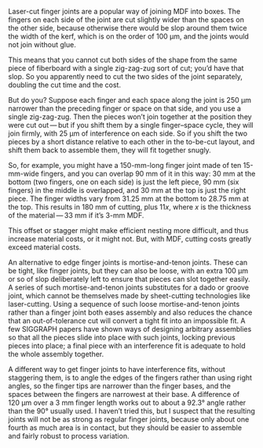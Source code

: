 Laser-cut finger joints are a popular way of joining MDF into boxes.
The fingers on each side of the joint are cut slightly wider than the
spaces on the other side, because otherwise there would be slop around
them twice the width of the kerf, which is on the order of 100 μm, and
the joints would not join without glue.

This means that you cannot cut both sides of the shape from the same
piece of fiberboard with a single zig-zag-zug sort of cut; you’d have
that slop.  So you apparently need to cut the two sides of the joint
separately, doubling the cut time and the cost.

But do you?  Suppose each finger and each space along the joint is
250 μm narrower than the preceding finger or space on that side, and
you use a single zig-zag-zug.  Then the pieces won’t join together at
the position they were cut out — but if you shift them by a single
finger–space cycle, they will join firmly, with 25 μm of interference
on each side.  So if you shift the two pieces by a short distance
relative to each other in the to-be-cut layout, and shift them back to
assemble them, they will fit together snugly.

So, for example, you might have a 150-mm-long finger joint made of ten
15-mm-wide fingers, and you can overlap 90 mm of it in this way: 30 mm
at the bottom (two fingers, one on each side) is just the left piece,
90 mm (six fingers) in the middle is overlapped, and 30 mm at the top
is just the right piece.  The finger widths vary from 31.25 mm at the
bottom to 28.75 mm at the top.  This results in 180 mm of cutting,
plus 11*x*, where *x* is the thickness of the material — 33 mm if it’s
3-mm MDF.

This offset or stagger might make efficient nesting more difficult,
and thus increase material costs, or it might not.  But, with MDF,
cutting costs greatly exceed material costs.

An alternative to edge finger joints is mortise-and-tenon joints.
These can be tight, like finger joints, but they can also be loose,
with an extra 100 μm or so of slop deliberately left to ensure that
pieces can slot together easily.  A series of such mortise-and-tenon
joints substitutes for a dado or groove joint, which cannot be
themselves made by sheet-cutting technologies like laser-cutting.
Using a sequence of such loose mortise-and-tenon joints rather than a
finger joint both eases assembly and also reduces the chance that an
out-of-tolerance cut will convert a tight fit into an impossible fit.
A few SIGGRAPH papers have shown ways of designing arbitrary
assemblies so that all the pieces slide into place with such joints,
locking previous pieces into place; a final piece with an interference
fit is adequate to hold the whole assembly together.

A different way to get finger joints to have interference fits,
without staggering them, is to angle the edges of the fingers rather
than using right angles, so the finger tips are narrower than the
finger bases, and the spaces between the fingers are narrowest at
their base.  A difference of 120 μm over a 3 mm finger length works
out to about a 92.3° angle rather than the 90° usually used.  I
haven’t tried this, but I suspect that the resulting joints will not
be as strong as regular finger joints, because only about one fourth
as much area is in contact, but they should be easier to assemble and
fairly robust to process variation.

